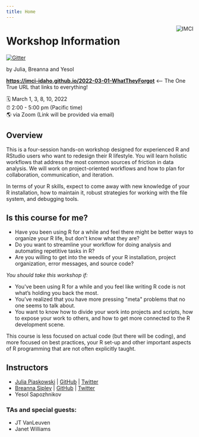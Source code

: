 ```yaml
---
title: Home
---
```


[<img src="https://raw.githubusercontent.com/imci-idaho/2022-03-01-WhatTheyForgot/main/static/media/IMCI_logo_horizontal.png" style="max-width:15%;min-width:40px;float:right;" alt="IMCI" />](https://imci.uidaho.edu/)

# Workshop Information

[![Gitter](https://badges.gitter.im/what-they-forgot/wtf-2020-rsc.svg)](https://gitter.im/Idaho-ag-stats/2022-what-they-forgot-workshop#)

by Julia, Breanna and Yesol

**https://imci-idaho.github.io/2022-03-01-WhatTheyForgot** <-- The One True URL that links to everything!

:spiral_calendar: March 1, 3, 8, 10, 2022   
:alarm_clock: 2:00 - 5:00 pm (Pacific time)  
:earth_americas: via Zoom (Link will be provided via email)  

## Overview

This is a four-session hands-on workshop designed for experienced R and RStudio users who want to redesign their R lifestyle. You will learn holistic workflows that address the most common sources of friction in data analysis. We will work on project-oriented workflows and how to plan for collaboration, communication, and iteration.

In terms of your R skills, expect to come away with new knowledge of your R installation, how to maintain it, robust strategies for working with the file system, and  debugging tools.

## Is this course for me?

* Have you been using R for a while and feel there might be better ways to organize your R life, but don't know what they are?
* Do you want to streamline your workflow for doing analysis and automating repetitive tasks in R?
* Are you willing to get into the weeds of your R installation, project organization, error messages, and source code?

*You should take this workshop if:*

* You've been using R for a while and you feel like writing R code is not what’s holding you back the most.   
* You’ve realized that you have more pressing "meta" problems that no one seems to talk about.   
* You want to know how to divide your work into projects and scripts, how to expose your work to others, and how to get more connected to the R development scene.  

This course is less focused on actual code (but there will be coding), and more focused on best practices, your R set-up and other important aspects of R programming that are not often explicitly taught.  

## Instructors

* [Julia Piaskowski](https://jpiaskowski.gitlab.io/) | [GitHub](https://github.com/jpiaskowski) | [Twitter](https://twitter.com/SeedsAndBreeds)
* [Breanna Sipley](https://sipley.github.io/) | [GitHub](https://github.com/sipley) | [Twitter](https://twitter.com/Breanna_Siple)
* Yesol Sapozhnikov
  
### TAs and special guests: 

* JT VanLeuven
* Janet Williams
